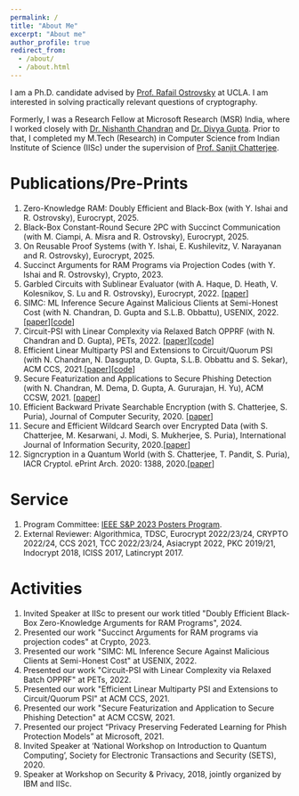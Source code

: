 ```yaml
---
permalink: /
title: "About Me"
excerpt: "About me"
author_profile: true
redirect_from:
  - /about/
  - /about.html
---
```


I am a Ph.D. candidate advised by [Prof. Rafail Ostrovsky](http://web.cs.ucla.edu/~rafail/) at UCLA. I am interested in solving practically relevant questions of cryptography.

Formerly, I was a Research Fellow at Microsoft Research (MSR) India, where I worked closely with [Dr. Nishanth Chandran](https://www.microsoft.com/en-us/research/people/nichandr/) and [Dr. Divya Gupta](https://www.microsoft.com/en-us/research/people/digup/). Prior to that, I completed my M.Tech (Research) in Computer Science from Indian Institute of Science (IISc) under the supervision of [Prof. Sanjit Chatterjee](https://www.csa.iisc.ac.in/~sanjit/).



Publications/Pre-Prints
======
1. Zero-Knowledge RAM: Doubly Efficient and Black-Box (with Y. Ishai and R. Ostrovsky), Eurocrypt, 2025.
1. Black-Box Constant-Round Secure 2PC with Succinct Communication (with M. Ciampi, A. Misra and R. Ostrovsky), Eurocrypt, 2025.
1. On Reusable Proof Systems (with  Y. Ishai, E. Kushilevitz, V. Narayanan and R. Ostrovsky), Eurocrypt, 2025.
1. Succinct Arguments for RAM Programs via Projection Codes (with Y. Ishai and R. Ostrovsky), Crypto, 2023.
1. Garbled Circuits with Sublinear Evaluator (with A. Haque, D. Heath, V. Kolesnikov, S. Lu and R. Ostrovsky), Eurocrypt, 2022. [[paper](https://eprint.iacr.org/2022/797.pdf)]
1. SIMC: ML Inference Secure Against Malicious Clients at Semi-Honest Cost (with N. Chandran, D. Gupta and S.L.B. Obbattu), USENIX, 2022. [[paper](https://eprint.iacr.org/2021/1538.pdf)][[code](https://aka.ms/simc)]
1. Circuit-PSI with Linear Complexity via Relaxed Batch OPPRF (with N. Chandran and D. Gupta), PETs, 2022. [[paper](https://eprint.iacr.org/2021/034.pdf)][[code](https://github.com/shahakash28/2PC-Circuit-PSI)]
1. Efficient Linear Multiparty PSI and Extensions to Circuit/Quorum PSI (with N. Chandran, N. Dasgupta, D. Gupta, S.L.B. Obbattu and S. Sekar), ACM CCS, 2021.[[paper](https://eprint.iacr.org/2021/172.pdf)][[code](https://github.com/shahakash28/PQC-mPSI)]
1. Secure Featurization and Applications to Secure Phishing Detection (with N. Chandran, M. Dema, D. Gupta, A. Gururajan, H. Yu), ACM CCSW, 2021. [[paper](https://eprint.iacr.org/2021/1448.pdf)]
1. Efficient Backward Private Searchable Encryption (with S. Chatterjee, S. Puria), Journal of Computer Security, 2020. [[paper](https://content.iospress.com/articles/journal-of-computer-security/jcs191322)]
1. Secure and Efficient Wildcard Search over Encrypted Data (with S. Chatterjee, M. Kesarwani, J. Modi, S. Mukherjee, S. Puria), International Journal of Information Security,
2020.[[paper](https://link.springer.com/article/10.1007/s10207-020-00492-w)]
1. Signcryption in a Quantum World (with S. Chatterjee, T. Pandit, S. Puria), IACR Cryptol. ePrint Arch. 2020: 1388, 2020.[[paper](https://eprint.iacr.org/2020/1388.pdf)]

Service
======
1. Program Committee: [IEEE S&P 2023 Posters Program](https://sp2023.ieee-security.org/cfposters.html).
1. External Reviewer: Algorithmica, TDSC, Eurocrypt 2022/23/24, CRYPTO 2022/24, CCS 2021, TCC 2022/23/24, Asiacrypt 2022, PKC 2019/21, Indocrypt 2018, ICISS 2017, Latincrypt 2017.

Activities
======
1. Invited Speaker at IISc to present our work titled "Doubly Efficient Black-Box Zero-Knowledge Arguments for RAM Programs", 2024.
1. Presented our work "Succinct Arguments for RAM programs via projection codes" at Crypto, 2023.
1. Presented our work "SIMC: ML Inference Secure Against Malicious Clients at Semi-Honest Cost" at USENIX, 2022.
1. Presented our work "Circuit-PSI with Linear Complexity via Relaxed Batch OPPRF" at PETs, 2022.
1. Presented our work "Efficient Linear Multiparty PSI and Extensions to Circuit/Quorum PSI" at ACM CCS, 2021.
1. Presented our work "Secure Featurization and Application to Secure Phishing Detection" at ACM CCSW, 2021.
1. Presented our project “Privacy Preserving Federated Learning for Phish Protection Models” at Microsoft, 2021.
1. Invited Speaker at ‘National Workshop on Introduction to Quantum Computing’, Society for Electronic Transactions and Security (SETS), 2020.
1. Speaker at Workshop on Security & Privacy, 2018, jointly organized by IBM and IISc.

